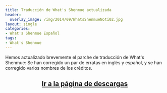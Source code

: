 ```yaml
---
title: Traducción de What's Shenmue actualizada
header:
  overlay_image: /img/2014/09/WhatsShenmueNoti02.jpg
layout: single
categories:
- What's Shenmue Español
tags:
- What's Shenmue
---
```

Hemos actualizado brevemente el parche de traducción de What's Shenmue: Se han corregido un par 
de erratas en inglés y español, y se han corregido varios nombres de los créditos.

<h2 style="text-align: center;"><strong><a href="http://tiovictor.romhackhispano.org/whats-shenmue-esp/descargar/">Ir 
a la página de descargas</a></strong></h2>
